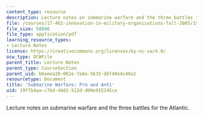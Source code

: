 ```yaml
---
content_type: resource
description: Lecture notes on submarine warfare and the three battles for the Atlantic.
file: /courses/17-462-innovation-in-military-organizations-fall-2005/19f7b4aac7b44b82512dd00e915245ce_lec6.pdf
file_size: 58946
file_type: application/pdf
learning_resource_types:
- Lecture Notes
license: https://creativecommons.org/licenses/by-nc-sa/4.0/
ocw_type: OCWFile
parent_title: Lecture Notes
parent_type: CourseSection
parent_uid: b6aeea20-061e-7a8a-5635-dbf49e4c40a2
resourcetype: Document
title: 'Submarine Warfare: Pro and Anti'
uid: 19f7b4aa-c7b4-4b82-512d-d00e915245ce
---
```

Lecture notes on submarine warfare and the three battles for the Atlantic.